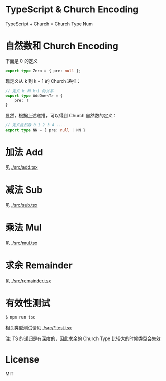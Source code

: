 # TypeScript & Church Encoding

TypeScript + Church = Church Type Num

# 自然数和 Church Encoding

下面是 0 的定义

``` ts
export type Zero = { pre: null };
```

现定义从 k 到 k + 1 的 Church 递推：

``` ts
// 定义 k 和 k+1 的关系
export type AddOne<T> = {
    pre: T
}
```

显然，根据上述递推，可以得到 Church 自然数的定义：

``` ts
// 定义自然数 0 1 2 3 4 ....
export type NN = { pre: null | NN }
```

# 加法 Add

见 [./src/add.tsx](./src/add.tsx)

# 减法 Sub

见 [./src/sub.tsx](./src/sub.tsx)

# 乘法 Mul

见 [./src/mul.tsx](./src/mul.tsx)

# 求余 Remainder

见 [./src/remainder.tsx](./src/remainder.tsx)


# 有效性测试

``` bash
$ npm run tsc
```

相关类型测试请见 [./src/*.test.tsx](./src/*.test.tsx)

注: TS 的递归是有深度的，因此求余的 Church Type 比较大的时候类型会失效

# License 

MIT

